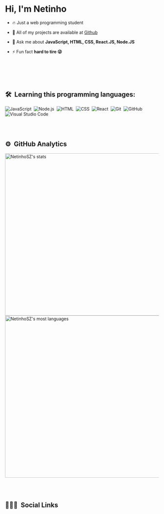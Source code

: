 

<h1 align="left">Hi, I'm Netinho</h1>


- 🔥 Just a web programming student

- 🔭 All of my projects are available at [Github](https://github.com/netinhoSZ)

- 💬 Ask me about **JavaScript, HTML, CSS, React.JS, Node.JS**

- ⚡ Fun fact **hard to tire 😜**

<br><br><br><br>

## 🛠 &nbsp;Learning this programming languages:

![JavaScript](https://img.shields.io/badge/-JavaScript-05122A?style=flat&logo=javascript)&nbsp;
![Node.js](https://img.shields.io/badge/-Node.js-05122A?style=flat&logo=node.js)&nbsp;
![HTML](https://img.shields.io/badge/-HTML-05122A?style=flat&logo=HTML5)&nbsp;
![CSS](https://img.shields.io/badge/-CSS-05122A?style=flat&logo=CSS3&logoColor=1572B6)&nbsp;
![React](https://img.shields.io/badge/-React-05122A?style=flat&logo=react)&nbsp;
![Git](https://img.shields.io/badge/-Git-05122A?style=flat&logo=git)&nbsp;
![GitHub](https://img.shields.io/badge/-GitHub-05122A?style=flat&logo=github)&nbsp;
![Visual Studio Code](https://img.shields.io/badge/-Visual%20Studio%20Code-05122A?style=flat&logo=visual-studio-code&logoColor=007ACC)&nbsp;

<br><br>

## ⚙️ &nbsp;GitHub Analytics

<p align="left">
<img width="530em" src="https://github-readme-stats.vercel.app/api?username=NetinhoSZ&show_icons=true&theme=vision-friendly-dark" alt="NetinhoSZ's stats"/>
<img width="530em" src="https://github-readme-stats.vercel.app/api/top-langs/?username=NetinhoSZ&layout=compact&theme=vision-friendly-dark" alt="NetinhoSZ's most languages"/>
</p>

<br><br>

## 👨🏽‍🦲 &nbsp;Social Links


<!--
**maykbrito/maykbrito** is a ✨ _special_ ✨ repository because its `README.md` (this file) appears on your GitHub profile.
Here are some ideas to get you started:
- 🔭 I’m currently working on ...
- 🌱 I’m currently learning ...
- 👯 I’m looking to collaborate on ...
- 🤔 I’m looking for help with ...
- 💬 Ask me about ...
- 📫 How to reach me: ...
- 😄 Pronouns: ...
- ⚡ Fun fact: ...
-->
